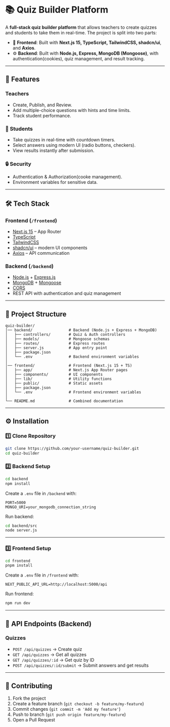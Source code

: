 # 📚 Quiz Builder Platform

A **full-stack quiz builder platform** that allows teachers to create quizzes and students to take them in real-time. The project is split into two parts:

* 🎨 **Frontend**: Built with **Next.js 15, TypeScript, TailwindCSS, shadcn/ui**, and **Axios**.
* ⚙️ **Backend**: Built with **Node.js, Express, MongoDB (Mongoose)**, with authentication(cookies), quiz management, and result tracking.

---

## 🚀 Features

### Teachers

* Create, Publish, and Review.
* Add multiple-choice questions with hints and time limits.
* Track student performance.

### 🎯 Students

* Take quizzes in real-time with countdown timers.
* Select answers using modern UI (radio buttons, checkers).
* View results instantly after submission.

### 🔒 Security

* Authentication & Authorization(cooke management).
* Environment variables for sensitive data.

---

## 🛠️ Tech Stack

### Frontend (`/frontend`)

* [Next.js 15](https://nextjs.org/) – App Router
* [TypeScript](https://www.typescriptlang.org/)
* [TailwindCSS](https://tailwindcss.com/)
* [shadcn/ui](https://ui.shadcn.com/) – modern UI components
* [Axios](https://axios-http.com/) – API communication

### Backend (`/backend`)

* [Node.js](https://nodejs.org/) + [Express.js](https://expressjs.com/)
* [MongoDB](https://www.mongodb.com/) + [Mongoose](https://mongoosejs.com/)
* [CORS](https://expressjs.com/en/resources/middleware/cors.html)
* REST API with authentication and quiz management

---

## 📂 Project Structure

```
quiz-builder/
│── backend/                # Backend (Node.js + Express + MongoDB)
│   ├── controllers/        # Quiz & Auth controllers
│   ├── models/             # Mongoose schemas
│   ├── routes/             # Express routes
│   ├── server.js           # App entry point
│   ├── package.json
│   └── .env                # Backend environment variables
│
│── frontend/               # Frontend (Next.js 15 + TS)
│   ├── app/                # Next.js App Router pages
│   ├── components/         # UI components
│   ├── lib/                # Utility functions
│   ├── public/             # Static assets
│   ├── package.json
│   └── .env                # Frontend environment variables
│
└── README.md               # Combined documentation
```

---

## ⚙️ Installation

### 1️⃣ Clone Repository

```bash
git clone https://github.com/your-username/quiz-builder.git
cd quiz-builder
```

### 2️⃣ Backend Setup

```bash
cd backend
npm install
```

Create a `.env` file in `/backend` with:

```env
PORT=5000
MONGO_URI=your_mongodb_connection_string
```

Run backend:

```bash
cd backend/src
node server.js
```

---

### 3️⃣ Frontend Setup

```bash
cd frontend
pnpm install
```

Create a `.env` file in `/frontend` with:

```env
NEXT_PUBLIC_API_URL=http://localhost:5000/api
```

Run frontend:

```bash
npm run dev
```

---

## 📡 API Endpoints (Backend)

### **Quizzes**

* `POST /api/quizzes` → Create quiz
* `GET /api/quizzes` → Get all quizzes
* `GET /api/quizzes/:id` → Get quiz by ID
* `POST /api/quizzes/:id/submit` → Submit answers and get results

---

## 🤝 Contributing

1. Fork the project
2. Create a feature branch (`git checkout -b feature/my-feature`)
3. Commit changes (`git commit -m 'Add my feature'`)
4. Push to branch (`git push origin feature/my-feature`)
5. Open a Pull Request
